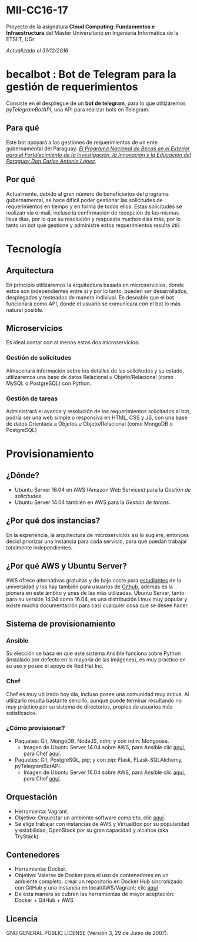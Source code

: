 # MII-CC16-17
Proyecto de la asignatura **Cloud Computing: Fundamentos e Infraestructura** del Máster Universitario en Ingeniería Informática de la ETSIIT, UGr

*Actualizado el 31/12/2016*

# becalbot : Bot de Telegram para la gestión de requerimientos 
Consiste en el despliegue de un **bot de telegram**, para lo que utilizaremos *pyTelegramBotAPI*, una API para realizar bots en Telegram.

## Para qué
Este bot apoyará a las gestiones de requerimientos de un ente gubernamental del Paraguay: [*El Programa Nacional de Becas en el Exterior para el Fortalecimiento de la Investigación, la Innovación y la Educación del Paraguay Don Carlos Antonio López*](http://www.becal.gov.py/). 

## Por qué
Actualmente, debido al gran número de beneficiarios del programa gubernamental, se hace díficil poder gestionar las solicitudes de requerimientos en tiempo y en forma de todos ellos. Estas solicitudes se realizan vía e-mail, incluso la confirmación de recepción de las mismas lleva días, por lo que su resolución y respuesta muchos días más, por lo tanto un bot que gestione y administre estos requerimientos resulta útil.

# Tecnología
## Arquitectura
En principio utilizaremos la arquitectura basada en microservicios, donde estos son independientes entre si y por lo tanto, pueden ser desarrollados, desplegados y testeados de manera indiviual. Es deseable que el bot funcionará como API, donde el usuario se comunicara con el bot lo más natural posible.

## Microservicios
Es ideal contar con al menos estos dos microservicios:

### Gestión de solicitudes 
Almacenará información sobre los detalles de las solicitudes y su estado, utilizaremos una base de datos Relacional u Objeto/Relacional (como MySQL o PostgreSQL) con Python.

### Gestión de tareas
Administrará el avance y resolución de los requerimientos solicitados al bot, podría ser una web simple o responsiva en HTML, CSS y JS, con una base de datos Orientada a Objetos u Objeto/Relacional (como MongoDB o PostgreSQL)

# Provisionamiento

## ¿Dónde? 
- Ubuntu Server 16.04 en AWS (Amazon Web Services) para la *Gestión de solicitudes*
- Ubuntu Server 14.04 también en AWS para la *Gestión de tareas*.

## ¿Por qué dos instancias?
En la experiencia, la arquitectura de microservicios así lo sugiere, entonces decidí priorizar una instancia para cada servicio, para que puedan trabajar totalmente independientes.

## ¿Por qué AWS y Ubuntu Server?
AWS ofrece alternativas gratuitas y de bajo coste para [estudiantes](https://aws.amazon.com/es/education/awseducate/) de la universidad y los hay también para usuarios de [Github](https://education.github.com/pack), además es la pionera en este ámbito y unas de las más utilizadas. Ubuntu Server, tanto para su versión 14.04 como 16.04, es una distribución Linux muy popular y existe mucha documentación para casi cualquier cosa que se desee hacer.

## Sistema de provisionamiento

### Ansible
Su elección se basa en que este sistema Ansible funciona sobre Python (instalado por defecto en la mayoría de las imágenes), es muy práctico en su uso y posee el apoyo de Red Hat Inc.

### Chef
Chef es muy utilizado hoy día, incluso posee una comunidad muy activa. Al utilizarlo resulta bastante sencillo, aunque puede terminar resultando no muy práctico por su sistema de directorios, propios de usuarios más sotisficados.

### ¿Cómo provisionar?
+ Paquetes: Git, MongoDB, NodeJS, ndm; y con ndm: Mongoose.
  - Imagen de Ubuntu Server 14.04 sobre AWS, para Ansible clic [aquí](https://github.com/mmaguero/MII-CC16-17/tree/master/provision/ubuntu14.04/ansible), para Chef [aquí](https://github.com/mmaguero/MII-CC16-17/tree/master/provision/ubuntu14.04/chef). 
+ Paquetes: Git, PostgreSQL, pip; y con pip: Flask, FLask-SQLAlchemy, pyTelegramBotAPI.
  - Imagen de Ubuntu Server 16.04 sobre AWS, para Ansible clic [aquí](https://github.com/mmaguero/MII-CC16-17/tree/master/provision/ubuntu16.04/ansible), para Chef [aquí](https://github.com/mmaguero/MII-CC16-17/tree/master/provision/ubuntu16.04/chef). 

## Orquestación

+ Herramienta: Vagrant. 
+ Objetivo: Orquestar un ambiente software completo, clic [aquí](https://github.com/mmaguero/MII-CC16-17/tree/master/orquestacion/).
+ Se elige trabajar con instancias de AWS y VirtualBox por su popularidad y estabilidad, OpenStack por su gran capacidad y alcance (aka TryStack).

## Contenedores

+ Herramienta: Docker. 
+ Objetivo: Valerse de Docker para el uso de contenedores en un ambiente completo: crear un repositorio en Docker Hub sincronizado con GitHub y una instancia en local/AWS/Vagrant; clic [aquí](contenedor)
+ De esta manera se cubren las herramientas de mayor aceptación: Docker + GitHub + AWS

## Licencia
GNU GENERAL PUBLIC LICENSE (Versión 3, 29 de Junio de 2007).
